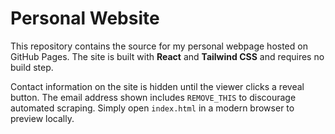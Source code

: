 # Personal Website

This repository contains the source for my personal webpage hosted on GitHub Pages.
The site is built with **React** and **Tailwind CSS** and requires no build step.

Contact information on the site is hidden until the viewer clicks a reveal button.
The email address shown includes `REMOVE_THIS` to discourage automated scraping.
Simply open `index.html` in a modern browser to preview locally.
